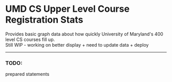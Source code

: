 # UMD CS Upper Level Course Registration Stats  
  
Provides basic graph data about how quickly University of Maryland's 400 level CS courses fill up.  
Still WIP - working on better display + need to update data + deploy  
  
--------------------------    

### TODO:  
prepared statements    

